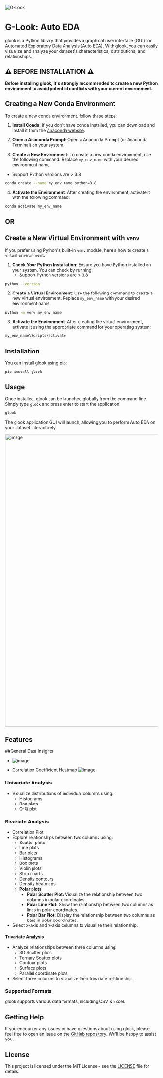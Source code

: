 
![G-Look](https://raw.githubusercontent.com/gaurang157/glook/main/assets/pixelcut-export.png)
# G-Look: Auto EDA

glook is a Python library that provides a graphical user interface (GUI) for Automated Exploratory Data Analysis (Auto EDA). With glook, you can easily visualize and analyze your dataset's characteristics, distributions, and relationships.

## ⚠️ **BEFORE INSTALLATION** ⚠️

**Before installing glook, it's strongly recommended to create a new Python environment to avoid potential conflicts with your current environment.**


## Creating a New Conda Environment

To create a new conda environment, follow these steps:

1. **Install Conda**:
   If you don't have conda installed, you can download and install it from the [Anaconda website](https://www.anaconda.com/products/distribution).

2. **Open a Anaconda Prompt**:
   Open a Anaconda Prompt (or Anaconda Terminal) on your system.

3. **Create a New Environment**:
   To create a new conda environment, use the following command. Replace `my_env_name` with your desired environment name.
- Support Python versions are > 3.8
```bash
conda create --name my_env_name python=3.8
```

4. **Activate the Environment**:
    After creating the environment, activate it with the following command:
```bash
conda activate my_env_name
```

## OR
## Create a New Virtual Environment with `venv`
If you prefer using Python's built-in `venv` module, here's how to create a virtual environment:

1. **Check Your Python Installation**:
   Ensure you have Python installed on your system. You can check by running:
   - Support Python versions are > 3.8
```bash
python --version
```

2. **Create a Virtual Environment**:
Use the following command to create a new virtual environment. Replace `my_env_name` with your desired environment name.
```bash
python -m venv my_env_name
```

3. **Activate the Environment**:
After creating the virtual environment, activate it using the appropriate command for your operating system:
```bash
my_env_name\Scripts\activate
```

## Installation

You can install glook using pip:

```bash
pip install glook
```

## Usage

Once installed, glook can be launched globally from the command line. Simply type `glook` and press enter to start the application.

```bash
glook
```

The glook application GUI will launch, allowing you to perform Auto EDA on your dataset interactively.

<img width="960" alt="image" src="https://github.com/gaurang157/glook/assets/148379526/668aaa96-5883-49eb-aa85-4852df92233a">


## Features

##General Data Insights
- ![image](https://github.com/gaurang157/glook/assets/148379526/468e9ced-c13c-4e5e-b6ab-27bb7a58da33)

- Correlation Coefficient Heatmap
      ![image](https://github.com/gaurang157/glook/assets/148379526/228dc42a-61a5-4924-a2ec-3fa9b4c54f75)
      

### Univariate Analysis
- Visualize distributions of individual columns using:
  - Histograms
  - Box plots
  - Q-Q plot


### Bivariate Analysis
- Correlation Plot
- Explore relationships between two columns using:
  - Scatter plots
  - Line plots
  - Bar plots
  - Histograms
  - Box plots
  - Violin plots
  - Strip charts
  - Density contours
  - Density heatmaps
  - **Polar plots**
    - **Polar Scatter Plot:** Visualize the relationship between two columns in polar coordinates.
    - **Polar Line Plot:** Show the relationship between two columns as lines in polar coordinates.
    - **Polar Bar Plot:** Display the relationship between two columns as bars in polar coordinates.
- Select x-axis and y-axis columns to visualize their relationship.

#### Trivariate Analysis

- Analyze relationships between three columns using:
  - 3D Scatter plots
  - Ternary Scatter plots
  - Contour plots
  - Surface plots
  - Parallel coordinate plots
- Select three columns to visualize their trivariate relationship.

### Supported Formats

glook supports various data formats, including CSV & Excel.

## Getting Help

If you encounter any issues or have questions about using glook, please feel free to open an issue on the [GitHub repository](https://github.com/gaurang157/glook/). We'll be happy to assist you.

## License

This project is licensed under the MIT License - see the [LICENSE](https://opensource.org/license/mit) file for details.
